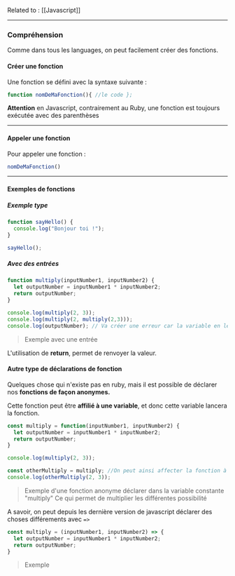 Related to : [[Javascript]]

---

### Compréhension

Comme dans tous les languages, on peut facilement créer des fonctions. 


#### Créer une fonction

Une fonction se défini avec la syntaxe suivante : 

```js
function nomDeMaFonction(){ //le code };
```

**Attention** en Javascript, contrairement au Ruby, une fonction est toujours exécutée avec des parenthèses

---

#### Appeler une fonction

Pour appeler une fonction : 

```js 
nomDeMaFonction()
```

---

#### Exemples de fonctions

##### Exemple type

```js
function sayHello() {
  console.log("Bonjour toi !");
}

sayHello();
```

##### Avec des entrées 

```js
function multiply(inputNumber1, inputNumber2) {
  let outputNumber = inputNumber1 * inputNumber2;
  return outputNumber;
}

console.log(multiply(2, 3));
console.log(multiply(2, multiply(2,3)));
console.log(outputNumber); // Va créer une erreur car la variable en let n'existe pas en dehors de la fonction
```
> Exemple avec une entrée

L'utilisation de **return**, permet de renvoyer la valeur. 

#### Autre type de déclarations de fonction

Quelques chose qui n'existe pas en ruby, mais il est possible de déclarer nos **fonctions de façon anonymes.** 

Cette fonction peut être **affilié à une variable**, et donc cette variable lancera la fonction.

```js
const multiply = function(inputNumber1, inputNumber2) {
  let outputNumber = inputNumber1 * inputNumber2;
  return outputNumber;
}

console.log(multiply(2, 3));

const otherMultiply = multiply; //On peut ainsi affecter la fonction à une autre variable
console.log(otherMultiply(2, 3));
```
> Exemple d'une fonction anonyme déclarer dans la variable constante "multiply" 
> Ce qui permet de multiplier les différentes possibilité

A savoir, on peut depuis les dernière version de javascript déclarer des choses différements avec `=>`

```js
const multiply = (inputNumber1, inputNumber2) => {
  let outputNumber = inputNumber1 * inputNumber2;
  return outputNumber;
}
```
> Exemple

